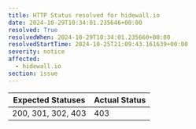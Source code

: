 ```yaml
---
title: HTTP Status resolved for hidewall.io
date: 2024-10-29T10:34:01.235646+00:00
resolved: True
resolvedWhen: 2024-10-29T10:34:01.235660+00:00
resolvedStartTime: 2024-10-25T21:09:43.161639+00:00
severity: notice
affected:
  - hidewall.io
section: issue
---
```


| Expected Statuses | Actual Status  |
|-------------------|----------------|
| 200, 301, 302, 403 | 403 |
